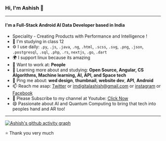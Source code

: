 ### Hi, I'm Ashish 👋
---

#### I'm a Full-Stack Android AI Data Developer based in India
- Speciality - Creating Products with Performance and Intelligence !
- 🏢 I'm  studying in class 12
- ⚙️ I use daily: `.py`, `.js`, `.java`, `.ng`, `.html`, `.scss`, `.svg`, `.png`, `.json`, `.postgresql`, `.sql`, `.php`,  `.rs`, `nextjs`, `.go`, `.dart`
- 🌍 I support linux because its amazing
- 💅 Want to work at: **People**
- 🌱 Learning more about and studying: **Open Source, Angular, CS Algorithms, Machine learning, AI, API, and Space tech**
- 💬 Ping me about: **wed design**, **thumbnail**, **website dev**, **API**, **Android**
- 📫 Reach me asap: <a href="https://twitter.com/imdigitalashish/">Twitter</a> or imdigitalashish@gmail.com or <a href="https://instagram.com/imdigitalashish/">instagram</a> or <a href="https://facebook.com/imdigitalashish/">Facebook</a> 
- 💜 Please Subscribe to my channel at Youtube: <a href="https://www.youtube.com/channel/UCRFntf3WYwAwcOFPN_SMuew"> Click Now </a> 
- 😄 Passionate about AI and Quantum Computing to bring that tech into peoples hand and AR too!



---



[![Ashish's github activity graph](https://github-readme-activity-graph.vercel.app/graph?username=imdigitalashish&bg_color=000000&color=ffffff&line=ffa047&point=1b03d3&area=true&hide_border=true)](https://github.com/ashutosh00710/github-readme-activity-graph)

⭐️ Thank you very much
